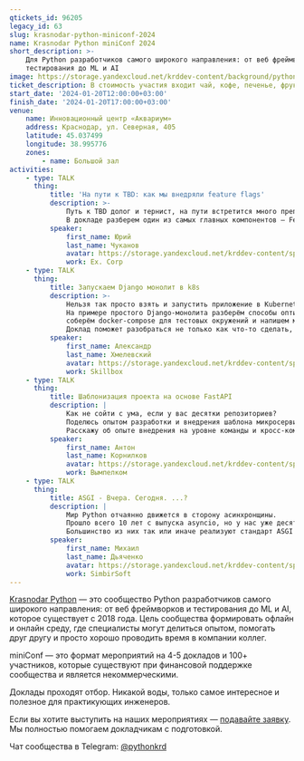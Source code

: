 ```yaml
---
qtickets_id: 96205
legacy_id: 63
slug: krasnodar-python-miniconf-2024
name: Krasnodar Python miniConf 2024
short_description: >-
    Для Python разработчиков самого широкого направления: от веб фреймворков и
    тестирования до ML и AI
image: https://storage.yandexcloud.net/krddev-content/background/python.jpg
ticket_description: В стоимость участия входит чай, кофе, печенье, фрукты и сэндвичи.
start_date: '2024-01-20T12:00:00+03:00'
finish_date: '2024-01-20T17:00:00+03:00'
venue:
    name: Инновационный центр «Аквариум»
    address: Краснодар, ул. Северная, 405
    latitude: 45.037499
    longitude: 38.995776
    zones:
        - name: Большой зал
activities:
    - type: TALK
      thing:
          title: 'На пути к TBD: как мы внедряли feature flags'
          description: >-
              Путь к TBD долог и тернист, на пути встретится много препятствий.
              В докладе разберем один из самых главных компонентов — Feature Flags. Обсудим как с ними работать и подводные камни внедрения.
          speaker:
              first_name: Юрий
              last_name: Чуканов
              avatar: https://storage.yandexcloud.net/krddev-content/speakers/jurii-chukanov.jpg
              work: Ex. Corp
    - type: TALK
      thing:
          title: Запускаем Django монолит в k8s
          description: >-
              Нельзя так просто взять и запустить приложение в Kubernetes!  
              На примере простого Django-монолита разберём способы оптимизации docker-образов и типичные ошибки, 
              соберём docker-compose для тестовых окружений и напишем манифесты для Kubernetes.  
              Доклад поможет разобраться не только как что-то сделать, но и почему именно так.
          speaker:
              first_name: Александр
              last_name: Хмелевский
              avatar: https://storage.yandexcloud.net/krddev-content/speakers/aleksandr-chmelevskii.jpg
              work: Skillbox
    - type: TALK
      thing:
          title: Шаблонизация проекта на основе FastAPI
          description: |
              Как не сойти с ума, если у вас десятки репозиториев?  
              Поделюсь опытом разработки и внедрения шаблона микросервиса на основе FastAPI с помощью Cookiecutter. Он поможет всё упростить и стандартизировать, но для начала надо продать его бизнесу.  
              Расскажу об опыте внедрения на уровне команды и кросс-командного взаимодействия и разработки. Рассмотрю «палку» с двух сторон.
          speaker:
              first_name: Антон
              last_name: Корнилков
              avatar: https://storage.yandexcloud.net/krddev-content/speakers/anton-kornilkov.jpg
              work: Вымпелком
    - type: TALK
      thing:
          title: ASGI - Вчера. Сегодня. ...?
          description: |
              Мир Python отчаянно движется в сторону асинхронщины.
              Прошло всего 10 лет с выпуска asyncio, но у нас уже десяток фреймворков и несколько серверов приложений.  
              Большинство из них так или иначе реализуют стандарт ASGI - о нём как раз и поговорим. Чем он отличается от WSGI, зачем нужен и какие сложности привносит.
          speaker:
              first_name: Михаил
              last_name: Дьяченко
              avatar: https://storage.yandexcloud.net/krddev-content/speakers/programishka.jpg
              work: SimbirSoft
---
```


[Krasnodar Python](https://t.me/pythonkrd) — это сообщество Python разработчиков самого широкого направления: от веб фреймворков и тестирования до ML и AI, которое существует с 2018 года. Цель сообщества формировать офлайн и онлайн среду, где специалисты могут делиться опытом, помогать друг другу и просто хорошо проводить время в компании коллег.

miniConf — это формат мероприятий на 4-5 докладов и 100+ участников, которые существуют при финансовой поддержке сообщества и является некоммерческими.

Доклады проходят отбор. Никакой воды, только самое интересное и полезное для практикующих инженеров.

Если вы хотите выступить на наших мероприятиях — [подавайте заявку](https://krd.dev/cfp). Мы полностью помогаем докладчикам с подготовкой.

Чат сообщества в Telegram: [@pythonkrd](https://t.me/pythonkrd)
